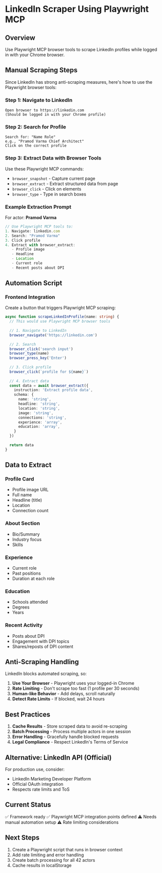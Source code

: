 # LinkedIn Scraper Using Playwright MCP

## Overview
Use Playwright MCP browser tools to scrape LinkedIn profiles while logged in with your Chrome browser.

## Manual Scraping Steps

Since LinkedIn has strong anti-scraping measures, here's how to use the Playwright browser tools:

### Step 1: Navigate to LinkedIn
```
Open browser to https://linkedin.com
(Should be logged in with your Chrome profile)
```

### Step 2: Search for Profile
```
Search for: "Name Role"
e.g., "Pramod Varma Chief Architect"
Click on the correct profile
```

### Step 3: Extract Data with Browser Tools

Use these Playwright MCP commands:
- `browser_snapshot` - Capture current page
- `browser_extract` - Extract structured data from page
- `browser_click` - Click on elements
- `browser_type` - Type in search boxes

### Example Extraction Prompt

For actor: **Pramod Varma**

```typescript
// Use Playwright MCP tools to:
1. Navigate: linkedin.com
2. Search: "Pramod Varma"
3. Click profile
4. Extract with browser_extract:
   - Profile image
   - Headline
   - Location
   - Current role
   - Recent posts about DPI
```

## Automation Script

### Frontend Integration
Create a button that triggers Playwright MCP scraping:

```typescript
async function scrapeLinkedInProfile(name: string) {
  // This would use Playwright MCP browser tools
  
  // 1. Navigate to LinkedIn
  browser_navigate('https://linkedin.com')
  
  // 2. Search
  browser_click('search input')
  browser_type(name)
  browser_press_key('Enter')
  
  // 3. Click profile
  browser_click(`profile for ${name}`)
  
  // 4. Extract data
  const data = await browser_extract({
    instruction: 'Extract profile data',
    schema: {
      name: 'string',
      headline: 'string',
      location: 'string',
      image: 'string',
      connections: 'string',
      experience: 'array',
      education: 'array',
    }
  })
  
  return data
}
```

## Data to Extract

### Profile Card
- Profile image URL
- Full name
- Headline (title)
- Location
- Connection count

### About Section
- Bio/Summary
- Industry focus
- Skills

### Experience
- Current role
- Past positions
- Duration at each role

### Education
- Schools attended
- Degrees
- Years

### Recent Activity
- Posts about DPI
- Engagement with DPI topics
- Shares/reposts of DPI content

## Anti-Scraping Handling

LinkedIn blocks automated scraping, so:

1. **Use Your Browser** - Playwright uses your logged-in Chrome
2. **Rate Limiting** - Don't scrape too fast (1 profile per 30 seconds)
3. **Human-like Behavior** - Add delays, scroll naturally
4. **Detect Rate Limits** - If blocked, wait 24 hours

## Best Practices

1. **Cache Results** - Store scraped data to avoid re-scraping
2. **Batch Processing** - Process multiple actors in one session
3. **Error Handling** - Gracefully handle blocked requests
4. **Legal Compliance** - Respect LinkedIn's Terms of Service

## Alternative: LinkedIn API (Official)

For production use, consider:
- LinkedIn Marketing Developer Platform
- Official OAuth integration
- Respects rate limits and ToS

## Current Status

✅ Framework ready
✅ Playwright MCP integration points defined
⚠️ Needs manual automation setup
⚠️ Rate limiting considerations

## Next Steps

1. Create a Playwright script that runs in browser context
2. Add rate limiting and error handling
3. Create batch processing for all 42 actors
4. Cache results in localStorage

